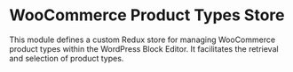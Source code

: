 # WooCommerce Product Types Store

This module defines a custom Redux store for managing WooCommerce product types
within the WordPress Block Editor.
It facilitates the retrieval and selection of product types.

